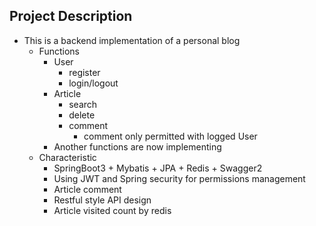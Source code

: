## Project Description
- This is a backend implementation of a personal blog
  - Functions
    - User
      - register
      - login/logout
    - Article 
      - search
      - delete
      - comment
        - comment only permitted with logged  User
    - Another functions are now implementing
  - Characteristic
    - SpringBoot3 + Mybatis + JPA + Redis + Swagger2
    - Using JWT and Spring security for permissions management
    - Article comment
    - Restful style API design
    - Article visited count by redis
    